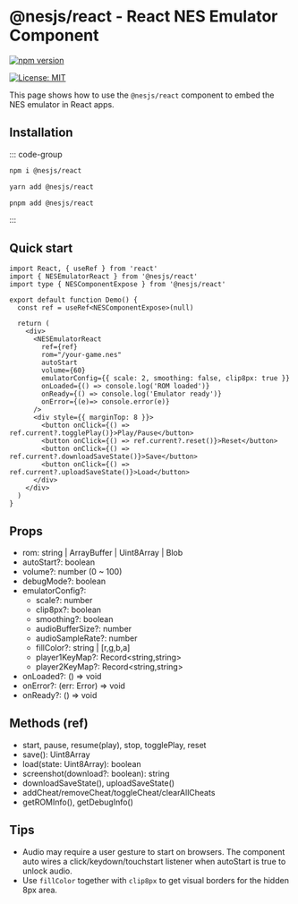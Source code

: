 # @nesjs/react - React NES Emulator Component

[![npm version](https://badge.fury.io/js/%40nesjs%2Fcore.svg)](https://badge.fury.io/js/%40nesjs%2Freact)

[![License: MIT](https://img.shields.io/badge/License-MIT-yellow.svg)](https://opensource.org/licenses/MIT)

This page shows how to use the `@nesjs/react` component to embed the NES emulator in React apps.

## Installation

::: code-group
```bash [npm]
npm i @nesjs/react
```

```bash [yarn]
yarn add @nesjs/react
```

```bash [pnpm]
pnpm add @nesjs/react
```
:::

## Quick start

```tsx
import React, { useRef } from 'react'
import { NESEmulatorReact } from '@nesjs/react'
import type { NESComponentExpose } from '@nesjs/react'

export default function Demo() {
  const ref = useRef<NESComponentExpose>(null)

  return (
    <div>
      <NESEmulatorReact
        ref={ref}
        rom="/your-game.nes"
        autoStart
        volume={60}
        emulatorConfig={{ scale: 2, smoothing: false, clip8px: true }}
        onLoaded={() => console.log('ROM loaded')}
        onReady={() => console.log('Emulator ready')}
        onError={(e)=> console.error(e)}
      />
      <div style={{ marginTop: 8 }}>
        <button onClick={() => ref.current?.togglePlay()}>Play/Pause</button>
        <button onClick={() => ref.current?.reset()}>Reset</button>
        <button onClick={() => ref.current?.downloadSaveState()}>Save</button>
        <button onClick={() => ref.current?.uploadSaveState()}>Load</button>
      </div>
    </div>
  )
}
```

## Props

- rom: string | ArrayBuffer | Uint8Array | Blob
- autoStart?: boolean
- volume?: number (0 ~ 100)
- debugMode?: boolean
- emulatorConfig?:
  - scale?: number
  - clip8px?: boolean
  - smoothing?: boolean
  - audioBufferSize?: number
  - audioSampleRate?: number
  - fillColor?: string | [r,g,b,a]
  - player1KeyMap?: Record<string,string>
  - player2KeyMap?: Record<string,string>
- onLoaded?: () => void
- onError?: (err: Error) => void
- onReady?: () => void

## Methods (ref)

- start, pause, resume(play), stop, togglePlay, reset
- save(): Uint8Array
- load(state: Uint8Array): boolean
- screenshot(download?: boolean): string
- downloadSaveState(), uploadSaveState()
- addCheat/removeCheat/toggleCheat/clearAllCheats
- getROMInfo(), getDebugInfo()

## Tips

- Audio may require a user gesture to start on browsers. The component auto wires a click/keydown/touchstart listener when autoStart is true to unlock audio.
- Use `fillColor` together with `clip8px` to get visual borders for the hidden 8px area.
